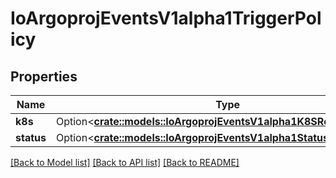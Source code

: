 # IoArgoprojEventsV1alpha1TriggerPolicy

## Properties

Name | Type | Description | Notes
------------ | ------------- | ------------- | -------------
**k8s** | Option<[**crate::models::IoArgoprojEventsV1alpha1K8SResourcePolicy**](io.argoproj.events.v1alpha1.K8SResourcePolicy.md)> |  | [optional]
**status** | Option<[**crate::models::IoArgoprojEventsV1alpha1StatusPolicy**](io.argoproj.events.v1alpha1.StatusPolicy.md)> |  | [optional]

[[Back to Model list]](../README.md#documentation-for-models) [[Back to API list]](../README.md#documentation-for-api-endpoints) [[Back to README]](../README.md)


